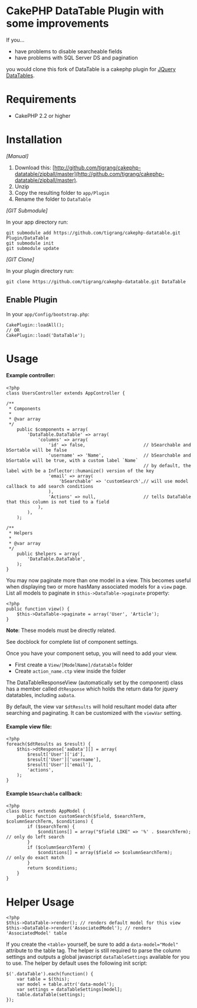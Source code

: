 # CakePHP DataTable Plugin with some improvements 

If you...

- have problems to disable searcheable fields
- have problems with SQL Server DS and pagination

you would clone this fork of DataTable is a cakephp plugin for [JQuery DataTables](http://datatables.net/).

# Requirements
* CakePHP 2.2 or higher

# Installation

_[Manual]_

1. Download this: [http://github.com/tigrang/cakephp-datatable/zipball/master](http://github.com/tigrang/cakephp-datatable/zipball/master).
2. Unzip
3. Copy the resulting folder to `app/Plugin`
4. Rename the folder to `DataTable`

_[GIT Submodule]_

In your app directory run:

	git submodule add https://github.com/tigrang/cakephp-datatable.git Plugin/DataTable
	git submodule init
	git submodule update

_[GIT Clone]_

In your plugin directory run:

	git clone https://github.com/tigrang/cakephp-datatable.git DataTable

## Enable Plugin

In your `app/Config/bootstrap.php`:

	CakePlugin::loadAll();
	// OR
	CakePlugin::load('DataTable');

# Usage

#### Example controller:
	<?php
	class UsersController extends AppController {

	/**
	 * Components
	 *
	 * @var array
	 */
		public $components = array(
			'DataTable.DataTable' => array(
				'columns' => array(
					'id' => false, 						// bSearchable and bSortable will be false
					'username' => 'Name',				// bSearchable and bSortable will be true, with a custom label `Name`
														// by default, the label with be a Inflector::humanize() version of the key
					'email' => array(
						'bSearchable' => 'customSearch',// will use model callback to add search conditions
					),
					'Actions' => null,					// tells DataTable that this column is not tied to a field
				),
			),
		);

	/**
	 * Helpers
	 *
	 * @var array
	 */
		public $helpers = array(
			'DataTable.DataTable',
	 	);
	}

You may now paginate more than one model in a view. This becomes useful when displaying two or more hasMany associated models for a `view` page.
List all models to paginate in `$this->DataTable->paginate` property:

	<?php
	public function view() {
		$this->DataTable->paginate = array('User', 'Article');
	}
	
**Note**: These models must be directly related.

See docblock for complete list of component settings.

Once you have your component setup, you will need to add your view.
  
  * First create a `View/[ModelName]/datatable` folder
  * Create `action_name.ctp` view inside the folder

The DataTableResponseView (automatically set by the component) class has a member called `dtResponse` which holds 
the return data for jquery datatables, including `aaData`.

By default, the view var `$dtResults` will hold resultant model data after searching and paginating. It can be 
customized with the `viewVar` setting.

#### Example view file:

	<?php
	foreach($dtResults as $result) {
		$this->dtResponse['aaData'][] = array(
			$result['User']['id'],
			$result['User']['username'],
			$result['User']['email'],
			'actions',
		);
	}

#### Example `bSearchable` callback:

	<?php
	class Users extends AppModel {
		public function customSearch($field, $searchTerm, $columnSearchTerm, $conditions) {
			if ($searchTerm) {
				$conditions[] = array("$field LIKE" => '%' . $searchTerm);	// only do left search
			}
			if ($columnSearchTerm) {
				$conditions[] = array($field => $columnSearchTerm);			// only do exact match
			}
			return $conditions;
		}
	}
	
# Helper Usage
    
	<?php
	$this->DataTable->render(); // renders default model for this view
	$this->DataTable->render('AssociatedModel'); // renders 'AssociatedModel' table
	
If you create the `<table>` yourself, be sure to add a `data-model="Model"` attribute to the table tag. The helper is still required to parse the column settings and outputs a global javascript `dataTableSettings` available for you to use.
The helper by default uses the following init script:

	$('.dataTable').each(function() {
		var table = $(this);
		var model = table.attr('data-model');
		var settings = dataTableSettings[model];
		table.dataTable(settings);
	});


